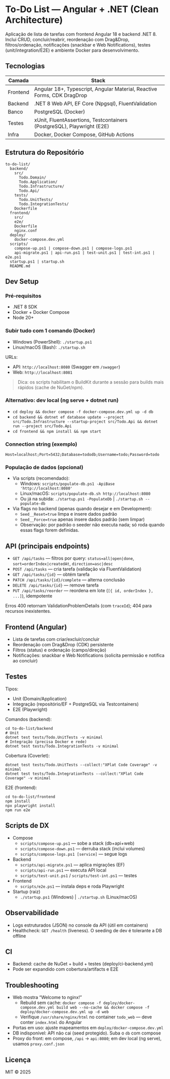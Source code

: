 # To‑Do List — Angular + .NET (Clean Architecture)

Aplicação de lista de tarefas com frontend Angular 18 e backend .NET 8. Inclui CRUD, concluir/reabrir, reordenação com Drag&Drop, filtros/ordenação, notificações (snackbar e Web Notifications), testes (unit/integration/E2E) e ambiente Docker para desenvolvimento.

## Tecnologias

| Camada   | Stack |
|---|---|
| Frontend | Angular 18+, Typescript, Angular Material, Reactive Forms, CDK DragDrop |
| Backend  | .NET 8 Web API, EF Core (Npgsql), FluentValidation |
| Banco    | PostgreSQL (Docker) |
| Testes   | xUnit, FluentAssertions, Testcontainers (PostgreSQL), Playwright (E2E) |
| Infra    | Docker, Docker Compose, GitHub Actions |

## Estrutura do Repositório

```
to-do-list/
  backend/
    src/
      Todo.Domain/
      Todo.Application/
      Todo.Infrastructure/
      Todo.Api/
    tests/
      Todo.UnitTests/
      Todo.IntegrationTests/
    Dockerfile
  frontend/
    src/
    e2e/
    Dockerfile
    nginx.conf
  deploy/
    docker-compose.dev.yml
  scripts/
    compose-up.ps1 | compose-down.ps1 | compose-logs.ps1
    api-migrate.ps1 | api-run.ps1 | test-unit.ps1 | test-int.ps1 | e2e.ps1
  startup.ps1 | startup.sh
  README.md
```

## Dev Setup

### Pré‑requisitos
- .NET 8 SDK
- Docker + Docker Compose
- Node 20+

### Subir tudo com 1 comando (Docker)
- Windows (PowerShell): `./startup.ps1`
- Linux/macOS (Bash): `./startup.sh`

URLs:
- API: `http://localhost:8080` (Swagger em `/swagger`)
- Web: `http://localhost:8081`

> Dica: os scripts habilitam o BuildKit durante a sessão para builds mais rápidos (cache de NuGet/npm).

### Alternativo: dev local (ng serve + dotnet run)
- `cd deploy && docker compose -f docker-compose.dev.yml up -d db`
- `cd backend && dotnet ef database update --project src/Todo.Infrastructure --startup-project src/Todo.Api && dotnet run --project src/Todo.Api`
- `cd frontend && npm install && npm start`

### Connection string (exemplo)
```
Host=localhost;Port=5432;Database=tododb;Username=todo;Password=todo
```

### População de dados (opcional)
- Via scripts (recomendado):
  - Windows: `scripts/populate-db.ps1 -ApiBase 'http://localhost:8080'`
  - Linux/macOS: `scripts/populate-db.sh http://localhost:8080`
  - Ou já na subida: `./startup.ps1 -PopulateDb` | `./startup.sh --populate-db`
- Via flags no backend (apenas quando desejar e em Development):
  - `Seed__Reset=true` limpa e insere dados padrão
  - `Seed__Force=true` apenas insere dados padrão (sem limpar)
  - Observação: por padrão o seeder não executa nada; só roda quando essas flags forem definidas.

## API (principais endpoints)
- `GET /api/tasks` — filtros por query: `status=all|open|done`, `sort=orderIndex|createdAt`, `direction=asc|desc`
- `POST /api/tasks` — cria tarefa (validação via FluentValidation)
- `GET /api/tasks/{id}` — obtém tarefa
- `PATCH /api/tasks/{id}/complete` — alterna conclusão
- `DELETE /api/tasks/{id}` — remove tarefa
- `PUT /api/tasks/reorder` — reordena em lote (`[{ id, orderIndex }, ...]`), idempotente

Erros 400 retornam ValidationProblemDetails (com `traceId`); 404 para recursos inexistentes.

## Frontend (Angular)
- Lista de tarefas com criar/excluir/concluir
- Reordenação com Drag&Drop (CDK) persistente
- Filtros (status) e ordenação (campo/direção)
- Notificações: snackbar e Web Notifications (solicita permissão e notifica ao concluir)

## Testes

Tipos:
- Unit (Domain/Application)
- Integração (repositório/EF + PostgreSQL via Testcontainers)
- E2E (Playwright)

Comandos (backend):
```
cd to-do-list/backend
# Unit
dotnet test tests/Todo.UnitTests -v minimal
# Integração (precisa Docker e rede)
dotnet test tests/Todo.IntegrationTests -v minimal
```

Cobertura (Coverlet):
```
dotnet test tests/Todo.UnitTests --collect:"XPlat Code Coverage" -v minimal
dotnet test tests/Todo.IntegrationTests --collect:"XPlat Code Coverage" -v minimal
```

E2E (frontend):
```
cd to-do-list/frontend
npm install
npx playwright install
npm run e2e
```

## Scripts de DX
- Compose
  - `scripts/compose-up.ps1` — sobe a stack (db+api+web)
  - `scripts/compose-down.ps1` — derruba stack (inclui volumes)
  - `scripts/compose-logs.ps1 [service]` — segue logs
- Backend
  - `scripts/api-migrate.ps1` — aplica migrações (EF)
  - `scripts/api-run.ps1` — executa API local
  - `scripts/test-unit.ps1` / `scripts/test-int.ps1` — testes
- Frontend
  - `scripts/e2e.ps1` — instala deps e roda Playwright
- Startup (raiz)
  - `./startup.ps1` (Windows) | `./startup.sh` (Linux/macOS)

## Observabilidade
- Logs estruturados (JSON) no console da API (útil em containers)
- Healthcheck: `GET /health` (liveness). O seeding de dev é tolerante a DB offline

## CI
- Backend: cache de NuGet + build + testes (deploy/ci-backend.yml)
- Pode ser expandido com cobertura/artifacts e E2E

## Troubleshooting
- Web mostra “Welcome to nginx!”
  - Rebuild sem cache: `docker compose -f deploy/docker-compose.dev.yml build web --no-cache && docker compose -f deploy/docker-compose.dev.yml up -d web`
  - Verifique `/usr/share/nginx/html` no container `todo_web` — deve conter `index.html` do Angular
- Portas em uso: ajuste mapeamentos em `deploy/docker-compose.dev.yml`
- DB indisponível: API não cai (seed protegido). Suba o `db` com compose
- Proxy do front: em compose, `/api` → `api:8080`; em dev local (ng serve), usamos `proxy.conf.json`

## Licença
MIT © 2025
